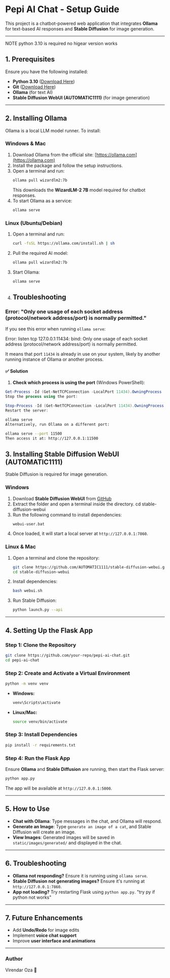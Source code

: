 # **Pepi AI Chat - Setup Guide**

This project is a chatbot-powered web application that integrates **Ollama** for text-based AI responses and **Stable Diffusion** for image generation.

---

NOTE
python 3.10 is required no higear version works 

## **1. Prerequisites**
Ensure you have the following installed:
- **Python 3.10** ([Download Here](https://www.python.org/downloads/))
- **Git** ([Download Here](https://git-scm.com/downloads))
- **Ollama** (for text AI)
- **Stable Diffusion WebUI (AUTOMATIC1111)** (for image generation)

---

## **2. Installing Ollama**
Ollama is a local LLM model runner. To install:

### **Windows & Mac**
1. Download Ollama from the official site: [https://ollama.com](https://ollama.com)
2. Install the package and follow the setup instructions.
3. Open a terminal and run:
   ```sh
   ollama pull wizardlm2:7b
   ```
   This downloads the **WizardLM-2 7B** model required for chatbot responses.
4. To start Ollama as a service:
   ```sh
   ollama serve
   ```

### **Linux (Ubuntu/Debian)**
1. Open a terminal and run:
   ```sh
   curl -fsSL https://ollama.com/install.sh | sh
   ```
2. Pull the required AI model:
   ```sh
   ollama pull wizardlm2:7b
   ```
3. Start Ollama:
   ```sh
   ollama serve
   ```
4. ## Troubleshooting
  ### Error: "Only one usage of each socket address (protocol/network address/port) is normally permitted."
  If you see this error when running `ollama serve`:
  
  Error: listen tcp 127.0.0.1:11434: bind: Only one usage of each socket address (protocol/network address/port) is normally permitted.
  
  It means that port `11434` is already in use on your system, likely by another running instance of Ollama or another process.

#### ✅ Solution

1. **Check which process is using the port** (Windows PowerShell):

```powershell
Get-Process -Id (Get-NetTCPConnection -LocalPort 11434).OwningProcess
Stop the process using the port:
```

```powershell
Stop-Process -Id (Get-NetTCPConnection -LocalPort 11434).OwningProcess -Force
Restart the server:
```

```bash
ollama serve
Alternatively, run Ollama on a different port:
```

```bash
ollama serve --port 11500
Then access it at: http://127.0.0.1:11500
```

## **3. Installing Stable Diffusion WebUI (AUTOMATIC1111)**
Stable Diffusion is required for image generation.

### **Windows**
1. Download **Stable Diffusion WebUI** from [GitHub](https://github.com/AUTOMATIC1111/stable-diffusion-webui)
2. Extract the folder and open a terminal inside the directory.
cd stable-diffusion-webui
3. Run the following command to install dependencies:
   ```sh
   webui-user.bat
   ```
4. Once loaded, it will start a local server at `http://127.0.0.1:7860`.

### **Linux & Mac**
1. Open a terminal and clone the repository:
   ```sh
   git clone https://github.com/AUTOMATIC1111/stable-diffusion-webui.git
   cd stable-diffusion-webui
   ```
2. Install dependencies:
   ```sh
   bash webui.sh
   ```
3. Run Stable Diffusion:
   ```sh
   python launch.py --api
   ```

---

## **4. Setting Up the Flask App**

### **Step 1: Clone the Repository**
```sh
git clone https://github.com/your-repo/pepi-ai-chat.git
cd pepi-ai-chat
```

### **Step 2: Create and Activate a Virtual Environment**
```sh
python -m venv venv
```
- **Windows:**
  ```sh
  venv\Scripts\activate
  ```
- **Linux/Mac:**
  ```sh
  source venv/bin/activate
  ```

### **Step 3: Install Dependencies**
```sh
pip install -r requirements.txt
```

### **Step 4: Run the Flask App**
Ensure **Ollama** and **Stable Diffusion** are running, then start the Flask server:
```sh
python app.py
```
The app will be available at `http://127.0.0.1:5000`.

---

## **5. How to Use**
- **Chat with Ollama**: Type messages in the chat, and Ollama will respond.
- **Generate an Image**: Type `generate an image of a cat`, and Stable Diffusion will create an image.
- **View Images**: Generated images will be saved in `static/images/generated/` and displayed in the chat.

---

## **6. Troubleshooting**
- **Ollama not responding?** Ensure it is running using `ollama serve`.
- **Stable Diffusion not generating images?** Ensure it's running at `http://127.0.0.1:7860`.
- **App not loading?** Try restarting Flask using `python app.py`.
"try py if python not works"

---

## **7. Future Enhancements**
- Add **Undo/Redo** for image edits
- Implement **voice chat support**
- Improve **user interface and animations**

---

### **Author**
Virendar Oza 🚀

